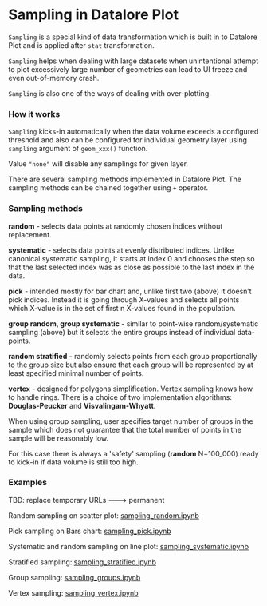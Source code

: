 # Sampling in Datalore Plot

`Sampling` is a special kind of data transformation which is built in to Datalore Plot and is applied after `stat` transformation.

`Sampling` helps when dealing with large datasets when unintentional attempt to plot excessively large number of geometries can lead to UI freeze and even out-of-memory crash.

`Sampling` is also one of the ways of dealing with over-plotting.

### How it works

`Sampling` kicks-in automatically when the data volume exceeds a configured threshold and also 
can be configured for individual geometry layer using `sampling` argument of `geom_xxx()` function. 

Value `"none"` will disable any samplings for given layer.

There are several sampling methods implemented in Datalore Plot. 
The sampling methods can be chained together using `+` operator.

### Sampling methods

**random** - selects data points at randomly chosen indices without replacement.

**systematic** - selects data points at evenly distributed indices. Unlike canonical systematic sampling, it starts at index 0 and chooses the step so that the last selected index was as close as possible to the last index in the data.

**pick** - intended mostly for bar chart and, unlike first two (above) it doesn’t pick indices. Instead it is going through X-values and selects all points which X-value is in the set of first n X-values found in the population.

**group random, group systematic** - similar to point-wise random/systematic sampling (above) but it selects the entire groups instead of individual data-points.

**random stratified** - randomly selects points from each group proportionally to the group size but also ensure that each group will be represented by at least specified minimal number of points.

**vertex** - designed for polygons simplification. Vertex sampling knows how to handle rings. There is a choice of two implementation algorithms: **Douglas-Peucker** and **Visvalingam-Whyatt**. 

When using group sampling, user specifies target number of groups in the sample which does not guarantee that the total number of points in the sample will be reasonably low.

For this case there is always a 'safety' sampling (**random** N=100_000) ready to kick-in if data volume is still too high.


### Examples

TBD: replace temporary URLs ---> permanent

Random sampling on scatter plot: 
[sampling_random.ipynb](https://nbviewer.jupyter.org/github/alshan/jupyter-examples/blob/master/notebooks/sampling_random.ipynb)

Pick sampling on Bars chart: 
[sampling_pick.ipynb](https://nbviewer.jupyter.org/github/alshan/jupyter-examples/blob/master/notebooks/sampling_pick.ipynb)

Systematic and random sampling on line plot: 
[sampling_systematic.ipynb](https://nbviewer.jupyter.org/github/alshan/jupyter-examples/blob/master/notebooks/sampling_systematic.ipynb)

Stratified sampling: 
[sampling_stratified.ipynb](https://nbviewer.jupyter.org/github/alshan/jupyter-examples/blob/master/notebooks/sampling_stratified.ipynb)

Group sampling:
[sampling_groups.ipynb](https://nbviewer.jupyter.org/github/alshan/jupyter-examples/blob/master/notebooks/sampling_groups.ipynb)

Vertex sampling:
[sampling_vertex.ipynb](https://nbviewer.jupyter.org/github/alshan/jupyter-examples/blob/master/notebooks/sampling_vertex.ipynb)



